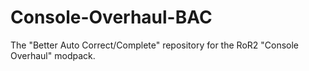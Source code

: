 # Console-Overhaul-BAC
The "Better Auto Correct/Complete" repository for the RoR2 "Console Overhaul" modpack.
